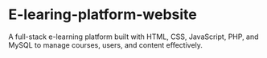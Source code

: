 # E-learing-platform-website
A full-stack e-learning platform built with HTML, CSS, JavaScript, PHP, and MySQL to manage courses, users, and content effectively.
